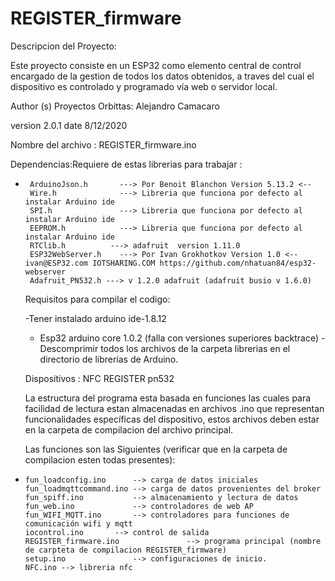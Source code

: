# REGISTER_firmware
  Descripcion del Proyecto:

  Este proyecto consiste en un ESP32 como elemento central de control
  encargado de la gestion de todos los datos obtenidos, a
  traves del cual el dispositivo es controlado y programado vía web o servidor local.

  Author (s)
  Proyectos Orbittas:           Alejandro Camacaro


  version                       2.0.1
  date                          8/12/2020


  Nombre del archivo :         REGISTER_firmware.ino



  Dependencias:Requiere de estas librerias para trabajar :

*      ArduinoJson.h       ---> Por Benoit Blanchon Version 5.13.2 <--
       Wire.h              ---> Libreria que funciona por defecto al instalar Arduino ide
       SPI.h               ---> Libreria que funciona por defecto al instalar Arduino ide
       EEPROM.h            ---> Libreria que funciona por defecto al instalar Arduino ide
       RTClib.h          ---> adafruit  version 1.11.0
       ESP32WebServer.h    ---> Por Ivan Grokhotkov Version 1.0 <-- ivan@ESP32.com IOTSHARING.COM https://github.com/nhatuan84/esp32-webserver
       Adafruit_PN532.h ---> v 1.2.0 adafruit (adafruit busio v 1.6.0)

       


  Requisitos para compilar el codigo:

  -Tener instalado arduino ide-1.8.12
  - Esp32 arduino core 1.0.2 (falla con versiones superiores backtrace)
  -Descomprimir todos los archivos de la carpeta librerias en el directorio de librerías de Arduino.



  Dispositivos : NFC REGISTER pn532

  La estructura del programa esta basada en funciones las cuales para facilidad de lectura estan almacenadas en archivos .ino que representan
  funcionalidades específicas del dispositivo, estos archivos deben estar en la carpeta de compilacion del archivo principal.

  Las funciones son las Siguientes (verificar que en la carpeta de compilacion esten todas presentes):

    
*     fun_loadconfig.ino      --> carga de datos iniciales
      fun_loadmqttcommand.ino --> carga de datos provenientes del broker
      fun_spiff.ino           --> almacenamiento y lectura de datos
      fun_web.ino             --> controladores de web AP
      fun_WIFI_MQTT.ino       --> controladores para funciones de comunicación wifi y mqtt
      iocontrol.ino       --> control de salida 
      REGISTER_firmware.ino               --> programa principal (nombre de carpteta de compilacion REGISTER_firmware)
      setup.ino               --> configuraciones de inicio.
      NFC.ino --> libreria nfc
    



